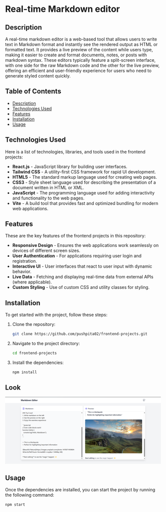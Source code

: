 # Real-time Markdown editor

## Description

A real-time markdown editor is a web-based tool that allows users to write text in Markdown format and instantly see the rendered output as HTML or formatted text. It provides a live preview of the content while users type, making it easier to create and format documents, notes, or posts with markdown syntax. These editors typically feature a split-screen interface, with one side for the raw Markdown code and the other for the live preview, offering an efficient and user-friendly experience for users who need to generate styled content quickly.

## Table of Contents
- [Description](#description)
- [Technologies Used](#technologies-used)
- [Features](#features)
- [Installation](#installation)
- [Usage](#usage)

## Technologies Used
Here is a list of technologies, libraries, and tools used in the frontend projects:
- **React.js** - JavaScript library for building user interfaces.
- **Tailwind CSS** - A utility-first CSS framework for rapid UI development.
- **HTML5** - The standard markup language used for creating web pages.
- **CSS3** - Style sheet language used for describing the presentation of a document written in HTML or XML.
- **JavaScript** - The programming language used for adding interactivity and functionality to the web pages.
- **Vite** - A build tool that provides fast and optimized bundling for modern web applications.

## Features
These are the key features of the frontend projects in this repository:
- **Responsive Design** - Ensures the web applications work seamlessly on devices of different screen sizes.
- **User Authentication** - For applications requiring user login and registration.
- **Interactive UI** - User interfaces that react to user input with dynamic behavior.
- **Live Data** - Fetching and displaying real-time data from external APIs (where applicable).
- **Custom Styling** - Use of custom CSS and utility classes for styling.

## Installation
To get started with the project, follow these steps:

1. Clone the repository:
    ```bash
    git clone https://github.com/pushpita02/frontend-projects.git
    ```

2. Navigate to the project directory:
    ```bash
    cd frontend-projects
    ```

3. Install the dependencies:
    ```bash
    npm install
    ```
## Look
![An instance when a JS was run to url an image from free source](https://github.com/pushpita02/frontend-projects/blob/main/Screenshot%202024-11-16%20025204.png)

## Usage
Once the dependencies are installed, you can start the project by running the following command:

```bash
npm start

